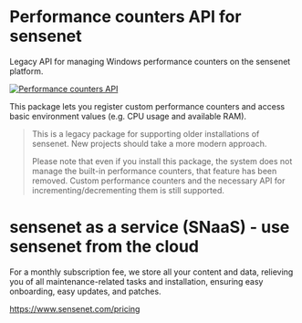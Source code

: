 # Performance counters API for sensenet
Legacy API for managing Windows performance counters on the sensenet platform.

[![Performance counters API](https://img.shields.io/nuget/v/SenseNet.Logging.PerformanceCounters.svg)](https://www.nuget.org/packages/SenseNet.Logging.PerformanceCounters)

This package lets you register custom performance counters and access basic environment values (e.g. CPU usage and available RAM). 

> This is a legacy package for supporting older installations of sensenet. New projects should take a more modern approach. 
> 
> Please note that even if you install this package, the system does not manage the built-in performance counters, that feature has been removed. Custom performance counters and the necessary API for incrementing/decrementing them is still supported.

# sensenet as a service (SNaaS) - use sensenet from the cloud

For a monthly subscription fee, we store all your content and data, relieving you of all maintenance-related tasks and installation, ensuring easy onboarding, easy updates, and patches.

https://www.sensenet.com/pricing
